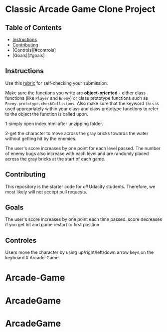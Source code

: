 # Classic Arcade Game Clone Project

## Table of Contents

- [Instructions](#instructions)
- [Contributing](#contributing)
- [Controls][#controls]
- [Goals][#goals]
## Instructions


Use this [rubric](https://review.udacity.com/#!/rubrics/15/view) for self-checking your submission.

Make sure the functions you write are **object-oriented** - either class functions (like `Player` and `Enemy`) or class prototype functions such as `Enemy.prototype.checkCollisions`. Also make sure that the keyword `this` is used appropriately within your class and class prototype functions to refer to the object the function is called upon.

1-simply open index.html after unzipping folder.

2-get the character to move across the gray bricks towards the water without getting hit by the enemies.

The user's score increases by one point for each level passed. The number of enemy bugs also increase with each level and are randomly placed across the gray bricks at the start of each game.


## Contributing

This repository is the starter code for _all_ Udacity students. Therefore, we most likely will not accept pull requests.


## Goals

The user's score increases by one point each time passed. score decreases if you get hit and game restart to first position

 
## Controles

Users move the character by using  up/right/left/down arrow keys on the keyboard.# Arcade-Game
# Arcade-Game
# ArcadeGame
# ArcadeGame
